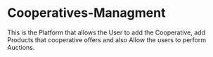 # Cooperatives-Managment
This is the Platform that allows the User to add the Cooperative, add Products that cooperative offers and also Allow the users to perform Auctions.
